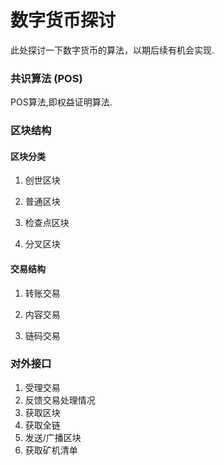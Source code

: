 数字货币探讨
===
此处探讨一下数字货币的算法，以期后续有机会实现.

### 共识算法 (POS)

  POS算法,即权益证明算法.

### 区块结构 
#### 区块分类
1. 创世区块

2. 普通区块

3. 检查点区块

4. 分叉区块

#### 交易结构
1. 转账交易

2. 内容交易

3. 链码交易

### 对外接口
1. 受理交易
2. 反馈交易处理情况
3. 获取区块
4. 获取全链
5. 发送/广播区块
6. 获取矿机清单
